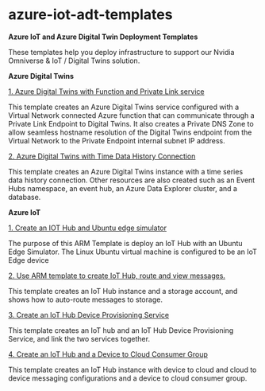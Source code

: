 # azure-iot-adt-templates
**Azure IoT and Azure Digital Twin Deployment Templates** 

These templates help you deploy infrastructure to support our Nvidia Omniverse & IoT / Digital Twins solution.  

**Azure Digital Twins**

[1. Azure Digital Twins with Function and Private Link service](https://https://github.com/DigitalBotLab/azure-iot-adt-templates/digitaltwins-with-function-private-link/README.md)

This template creates an Azure Digital Twins service configured with a Virtual Network connected Azure function that can communicate through a Private Link Endpoint to Digital Twins. It also creates a Private DNS Zone to allow seamless hostname resolution of the Digital Twins endpoint from the Virtual Network to the Private Endpoint internal subnet IP address.

[2. Azure Digital Twins with Time Data History Connection]()

This template creates an Azure Digital Twins instance with a time series data history connection. Other resources are also created such as an Event Hubs namespace, an event hub, an Azure Data Explorer cluster, and a database. 


**Azure IoT**

[1. Create an IOT Hub and Ubuntu edge simulator]()

The purpose of this ARM Template is deploy an IoT Hub with an Ubuntu Edge Simulator. The Linux Ubuntu virtual machine is configured to be an IoT Edge device

[2. Use ARM template to create IoT Hub, route and view messages.]()

This template creates an IoT Hub instance and a storage account, and shows how to auto-route messages to storage.

[3. Create an IoT Hub Device Provisioning Service]()

This template creates an IoT hub and an IoT Hub Device Provisioning Service, and link the two services together.

[4. Create an IoT Hub and a Device to Cloud Consumer Group]()

This template creates an IoT Hub instance with device to cloud and cloud to device messaging configurations and a device to cloud consumer group.
